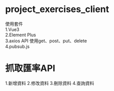 # project_exercises_client
使用套件
<br>
1.Vue3
<br>
2.Element Plus
<br>
3.axios API
使用get、post、put、delete
<br>
4.pubsub.js

# 抓取匯率API
1.新增資料
2.修改資料
3.刪除資料
4.查詢資料
